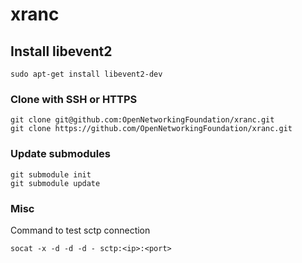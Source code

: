 # xranc

## Install libevent2
```
sudo apt-get install libevent2-dev
```

### Clone with SSH or HTTPS
```
git clone git@github.com:OpenNetworkingFoundation/xranc.git
git clone https://github.com/OpenNetworkingFoundation/xranc.git
```

### Update submodules
```
git submodule init
git submodule update
```

### Misc

Command to test sctp connection
```
socat -x -d -d -d - sctp:<ip>:<port>
```

